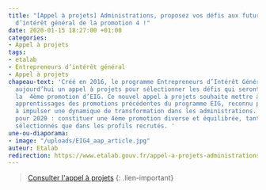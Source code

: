 ```yaml
---
title: "[Appel à projets] Administrations, proposez vos défis aux futurs entrepreneurs
  d’intérêt général de la promotion 4 !"
date: 2020-01-15 18:27:00 +01:00
categories:
- Appel à projets
tags:
- etalab
- Entrepreneurs d’intérêt général
- Appel à projets
chapeau-text: 'Créé en 2016, le programme Entrepreneurs d’Intérêt Général (EIG) lance
  aujourd’hui un appel à projets pour sélectionner les défis qui seront relevés par
  la  4ème promotion d’EIG. Ce nouvel appel à projets souhaite mettre à profit les
  apprentissages des promotions précédentes du programme EIG, reconnu pour sa capacité
  à impulser une dynamique de transformation dans les administrations. L’objectif
  pour 2020 : constituer une 4ème promotion diverse et équilibrée, tant dans les projets
  sélectionnés que dans les profils recrutés. '
une-ou-diaporama:
- image: "/uploads/EIG4_aap_article.jpg"
auteur: Etalab
redirection: https://www.etalab.gouv.fr/appel-a-projets-administrations-proposez-vos-defis-aux-futurs-entrepreneurs-dinteret-general-de-la-promotion-4
---
```


> [Consulter l'appel à projets](https://www.etalab.gouv.fr/appel-a-projets-administrations-proposez-vos-defis-aux-futurs-entrepreneurs-dinteret-general-de-la-promotion-4)
{: .lien-important}